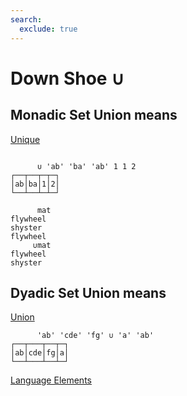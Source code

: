 ```yaml
---
search:
  exclude: true
---
```






<h1 class="heading"><span class="name">Down Shoe</span> <span class="command">∪</span></h1>


## Monadic Set Union means


[Unique](../primitive-functions/unique.md)
```apl

      ∪ 'ab' 'ba' 'ab' 1 1 2
┌──┬──┬─┬─┐
│ab│ba│1│2│
└──┴──┴─┴─┘
```
```apl
      mat
flywheel
shyster 
flywheel
     ∪mat
flywheel
shyster 
```

## Dyadic Set Union means


[Union](../primitive-functions/union.md)
```apl
      'ab' 'cde' 'fg' ∪ 'a' 'ab'
┌──┬───┬──┬─┐
│ab│cde│fg│a│
└──┴───┴──┴─┘

```


[Language Elements](./language-elements.md)


